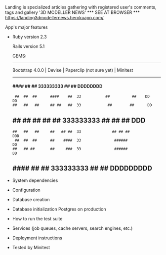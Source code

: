 Landing is specialized articles gathering with registered user's comments, tags and gallery
'3D MODELLER NEWS'
*** SEE AT BROWSER ***
https://landing3dmodellernews.herokuapp.com/

App's major features

* Ruby version 2.3

  Rails version 5.1

  GEMS: 
  ______________________

  Bootstrap 4.0.0 |
  Devise |
  Paperclip (not sure yet) |
  Minitest
  ______________________
  
     ####  ####        ##      ##  333333333   ##            ##    DDDDDDDD
       ##  ##  ##      ####    ##  33           ##          ##    DD      DD
      ##   ##   ##     ## ##   ##  33            ##        ##      DD
     ##    ##    ##    ##  ##  ##  333333333      ##  ##  ##        DDD 
      ##   ##   ##     ##   ## ##  33              ## ## ##            DDD
       ##  ##  ##      ##    ####  33               ######               DD
      ##   ## ##       ##     ###  33               ######                DD
     ##    ####        ##      ##  333333333        ##  ##         DDDDDDDDD


* System dependencies

* Configuration

* Database creation

* Database initialization
Postgres on production

* How to run the test suite

* Services (job queues, cache servers, search engines, etc.)

* Deployment instructions

* Tested by Minitest
